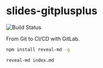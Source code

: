 # slides-gitplusplus

![Build Status](https://gitlab.com/le-garff-yoann/slides-gitplusplus/badges/master/build.svg)

From Git to CI/CD with GitLab.

```bash
npm install reveal-md -g

reveal-md index.md
```
